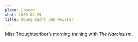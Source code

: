 ```yaml
---
place: Cracow
shot: 2005-04-25
title: Übung macht den Meister
---
```


Miss Thoughtscriber’s morning training with <cite>The Narcissism</cite>.
